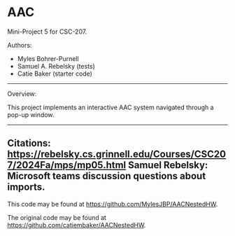 # AAC
Mini-Project 5 for CSC-207.

Authors:
* Myles Bohrer-Purnell
* Samuel A. Rebelsky (tests)
* Catie Baker (starter code)

---

Overview:

This project implements an interactive AAC system navigated through a pop-up window.

---

Citations:
<https://rebelsky.cs.grinnell.edu/Courses/CSC207/2024Fa/mps/mp05.html>
Samuel Rebelsky: Microsoft teams discussion questions about imports.
---

This code may be found at <https://github.com/MylesJBP/AACNestedHW>. 

The original code may be found at <https://github.com/catiembaker/AACNestedHW>.
